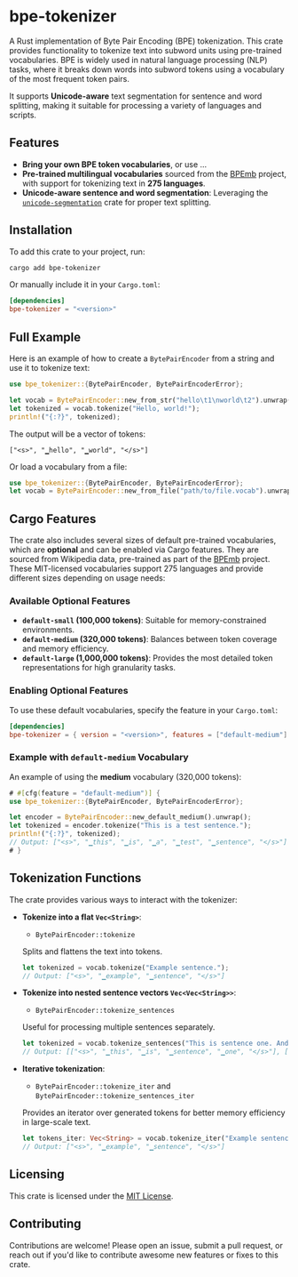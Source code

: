 # bpe-tokenizer

A Rust implementation of Byte Pair Encoding (BPE) tokenization. This crate
provides functionality to tokenize text into subword units using pre-trained
vocabularies. BPE is widely used in natural language processing (NLP) tasks,
where it breaks down words into subword tokens using a vocabulary of the most
frequent token pairs.

It supports **Unicode-aware** text segmentation for sentence and word splitting,
making it suitable for processing a variety of languages and scripts.

## Features

- **Bring your own BPE token vocabularies**, or use ...
- **Pre-trained multilingual vocabularies** sourced from the [BPEmb](https://github.com/bheinzerling/bpemb) project, with support for tokenizing text in **275 languages**.
- **Unicode-aware sentence and word segmentation**: Leveraging the [`unicode-segmentation`](https://docs.rs/unicode-segmentation) crate for proper text splitting.

## Installation

To add this crate to your project, run:

```bash
cargo add bpe-tokenizer
```

Or manually include it in your `Cargo.toml`:

```toml
[dependencies]
bpe-tokenizer = "<version>"
```

## Full Example

Here is an example of how to create a `BytePairEncoder` from a string and use it
to tokenize text:

```rust
use bpe_tokenizer::{BytePairEncoder, BytePairEncoderError};

let vocab = BytePairEncoder::new_from_str("hello\t1\nworld\t2").unwrap();
let tokenized = vocab.tokenize("Hello, world!");
println!("{:?}", tokenized);
```

The output will be a vector of tokens:

```text
["<s>", "▁hello", "▁world", "</s>"]
```

Or load a vocabulary from a file:

```rust
use bpe_tokenizer::{BytePairEncoder, BytePairEncoderError};
let vocab = BytePairEncoder::new_from_file("path/to/file.vocab").unwrap();
```

## Cargo Features

The crate also includes several sizes of default pre-trained vocabularies, which
are **optional** and can be enabled via Cargo features. They are sourced from
Wikipedia data, pre-trained as part of the
[BPEmb](https://github.com/bheinzerling/bpemb) project. These MIT-licensed
vocabularies support 275 languages and provide different sizes depending on
usage needs:

### Available Optional Features

- **`default-small` (100,000 tokens)**: Suitable for memory-constrained environments.
- **`default-medium` (320,000 tokens)**: Balances between token coverage and memory efficiency.
- **`default-large` (1,000,000 tokens)**: Provides the most detailed token representations for high granularity tasks.

### Enabling Optional Features

To use these default vocabularies, specify the feature in your `Cargo.toml`:

```toml
[dependencies]
bpe-tokenizer = { version = "<version>", features = ["default-medium"] }
```

### Example with `default-medium` Vocabulary

An example of using the **medium** vocabulary (320,000 tokens):

```rust
# #[cfg(feature = "default-medium")] {
use bpe_tokenizer::{BytePairEncoder, BytePairEncoderError};

let encoder = BytePairEncoder::new_default_medium().unwrap();
let tokenized = encoder.tokenize("This is a test sentence.");
println!("{:?}", tokenized);
// Output: ["<s>", "▁this", "▁is", "▁a", "▁test", "▁sentence", "</s>"]
# }
```

## Tokenization Functions

The crate provides various ways to interact with the tokenizer:

- **Tokenize into a flat `Vec<String>`**:

  - `BytePairEncoder::tokenize`

  Splits and flattens the text into tokens.

  ```rust
  let tokenized = vocab.tokenize("Example sentence.");
  // Output: ["<s>", "▁example", "▁sentence", "</s>"]
  ```

- **Tokenize into nested sentence vectors `Vec<Vec<String>>`**:

  - `BytePairEncoder::tokenize_sentences`

  Useful for processing multiple sentences separately.

  ```rust
  let tokenized = vocab.tokenize_sentences("This is sentence one. And this is sentence two.");
  // Output: [["<s>", "▁this", "▁is", "▁sentence", "▁one", "</s>"], ["<s>", "▁and", "▁this", "▁is", "▁sentence", "▁two", "</s>"]]
  ```

- **Iterative tokenization**:

  - `BytePairEncoder::tokenize_iter` and `BytePairEncoder::tokenize_sentences_iter`

  Provides an iterator over generated tokens for better memory efficiency in
  large-scale text.

  ```rust
  let tokens_iter: Vec<String> = vocab.tokenize_iter("Example sentence").collect();
  // Output: ["<s>", "▁example", "▁sentence", "</s>"]
  ```

## Licensing

This crate is licensed under the [MIT License](LICENSE).

## Contributing

Contributions are welcome! Please open an issue, submit a pull request, or reach
out if you'd like to contribute awesome new features or fixes to this crate.
